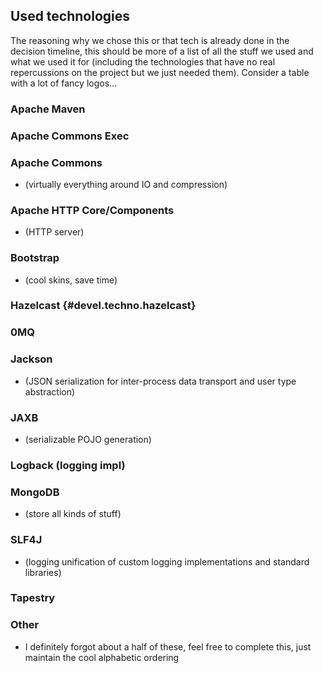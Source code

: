 ## Used technologies
The reasoning why we chose this or that tech is already done in the decision timeline, this should be more of a list of all the stuff we used and what we used it for (including the technologies that have no real repercussions on the project but we just needed them). Consider a table with a lot of fancy logos...

### <a id="devel.techno.maven">Apache Maven</a>
### <a id="devel.techno.exec">Apache Commons Exec</a>
### <a id="devel.techno.commons">Apache Commons</a>

*  (virtually everything around IO and compression)

### <a id="devel.techno.http">Apache HTTP Core/Components</a>

*  (HTTP server)

### <a id="devel.techno.bootstrap">Bootstrap</a>

* (cool skins, save time)

### Hazelcast {#devel.techno.hazelcast}
### <a id="devel.techno.zmq">0MQ</a>


### <a id="devel.techno.jackson">Jackson </a>

* (JSON serialization for inter-process data transport and user type abstraction)

### <a id="devel.techno.jaxb">JAXB</a>

*  (serializable POJO generation)

### <a id="devel.techno.logback">Logback (logging impl)</a>
### <a id="devel.techno.mongodb">MongoDB</a>

*  (store all kinds of stuff)

### <a id="devel.techno.slf4j">SLF4J</a>

* (logging unification of custom logging implementations and standard libraries)

### <a id="devel.techno.tapestry">Tapestry</a>

### Other
* I definitely forgot about a half of these, feel free to complete this, just maintain the cool alphabetic ordering
